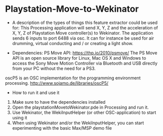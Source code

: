 # Playstation-Move-to-Wekinator

* A description of the types of things this feature extractor could be used for:
This Processing application will send X, Y, Z and the acceleration of X, Y, Z of Playstation Move controller(s) to Wekinator.
The application sends 6 inputs to port 6488 via osc.
It can for instance be used for air drumming, virtual conducting and / or creating a light show. 


* Dependencies:
PS Move API: https://thp.io/2010/psmove/
The PS Move API is an open source library for Linux, Mac OS X and Windows to access the Sony Move Motion Controller via Bluetooth and USB directly from your PC without the need for a PS3.

oscP5 is an OSC implementation for the programming environment processing.
http://www.sojamo.de/libraries/oscP5/

* How to run it and use it
1. Make sure to have the dependencies installed
2. Open the playstationMovetoWekinator.pde in Processing and run it.
3. Use Wekinator, the WekiInputHelper (or other OSC-application) to start using it
4. When using Wekinator and/or the WekiInputHelper, you can start experimenting with the basic Max/MSP demo file
